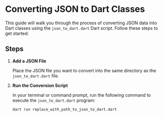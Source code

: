 # Converting JSON to Dart Classes

This guide will walk you through the process of converting JSON data into Dart classes using the `json_to_dart.dart` Dart script. Follow these steps to get started:

## Steps

1. **Add a JSON File**

   Place the JSON file you want to convert into the same directory as the `json_to_dart.dart` file.

2. **Run the Conversion Script**

   In your terminal or command prompt, run the following command to execute the `json_to_dart.dart` program:

   ```bash
   dart run replace_with_path_to_json_to_dart.dart
